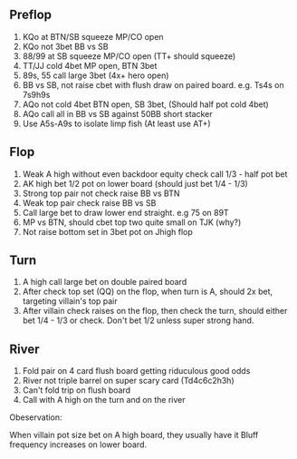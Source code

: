 ## Preflop

1. KQo at BTN/SB squeeze MP/CO open
2. KQo not 3bet BB vs SB
3. 88/99 at SB squeeze MP/CO open (TT+ should squeeze)
4. TT/JJ cold 4bet MP open, BTN 3bet
5. 89s, 55 call large 3bet (4x+ hero open)
6. BB vs SB, not raise cbet with flush draw on paired board. e.g. Ts4s on 7s9h9s
7. AQo not cold 4bet BTN open, SB 3bet, (Should half pot cold 4bet) 
8. AQo call all in BB vs SB against 50BB short stacker
9. Use A5s-A9s to isolate limp fish (At least use AT+)

## Flop

1. Weak A high without even backdoor equity check call 1/3 - half pot bet
2. AK high bet 1/2 pot on lower board (should just bet 1/4 - 1/3)
3. Strong top pair not check raise BB vs BTN
4. Weak top pair check raise BB vs SB
5. Call large bet to draw lower end straight. e.g 75 on 89T
6. MP vs BTN, should cbet top two quite small on TJK (why?)
7. Not raise bottom set in 3bet pot on Jhigh flop

## Turn

1. A high call large bet on double paired board
2. After check top set (QQ) on the flop, when turn is A, should 2x bet, targeting villain's top pair
3. After villain check raises on the flop, then check the turn, should either bet 1/4 - 1/3 or check. Don't bet 1/2 unless super strong hand. 

## River

1. Fold pair on 4 card flush board getting riduculous good odds
2. River not triple barrel on super scary card (Td4c6c2h3h)
3. Can't fold trip on flush board
4. Call with A high on the turn and on the river

Obeservation:

When villain pot size bet on A high board, they usually have it
Bluff frequency increases on lower board. 
